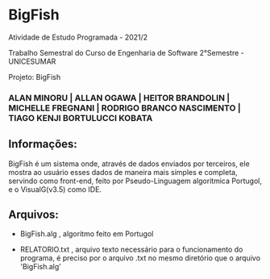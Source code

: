 # BigFish
Atividade de Estudo Programada - 2021/2

Trabalho Semestral do Curso de Engenharia de Software 2°Semestre - UNICESUMAR

Projeto: BigFish

### ALAN MINORU | ALLAN OGAWA | HEITOR BRANDOLIN | MICHELLE FREGNANI | RODRIGO BRANCO NASCIMENTO | TIAGO KENJI BORTULUCCI KOBATA
## Informações:
BigFish é um sistema onde, através de dados enviados por terceiros, ele mostra ao usuário esses dados de maneira mais simples e completa, servindo como front-end, feito por Pseudo-Linguagem algorítmica Portugol, e o VisualG(v3.5) como IDE.

## Arquivos:
- BigFish.alg , algoritmo feito em Portugol

- RELATORIO.txt , arquivo texto necessário para o funcionamento do programa, é preciso por o arquivo .txt no mesmo diretório que o arquivo 'BigFish.alg'
